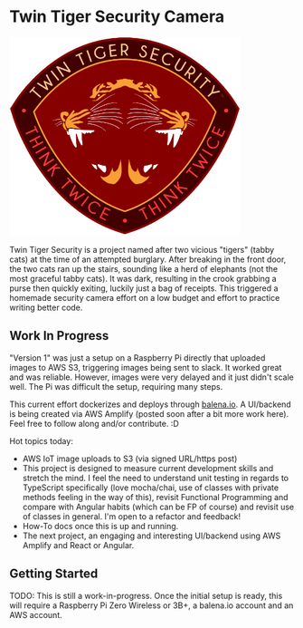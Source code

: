 # Twin Tiger Security Camera

![Twin Tiger Security Badge](./img/twin-tiger-security.png)

Twin Tiger Security is a project named after two vicious "tigers" (tabby cats) at the time of an attempted burglary. After breaking in the front door, the two cats ran up the stairs, sounding like a herd of elephants (not the most graceful tabby cats). It was dark, resulting in the crook grabbing a purse then quickly exiting, luckily just a bag of receipts. This triggered a homemade security camera effort on a low budget and effort to practice writing better code.

## Work In Progress

"Version 1" was just a setup on a Raspberry Pi directly that uploaded images to AWS S3, triggering images being sent to slack. It worked great and was reliable. However, images were very delayed and it just didn't scale well. The Pi was difficult the setup, requiring many steps.

This current effort dockerizes and deploys through [balena.io](https://balena.io). A UI/backend is being created via AWS Amplify (posted soon after a bit more work here). Feel free to follow along and/or contribute. :D

Hot topics today:

- AWS IoT image uploads to S3 (via signed URL/https post)
- This project is designed to measure current development skills and stretch the mind. I feel the need to understand unit testing in regards to TypeScript specifically (love mocha/chai, use of classes with private methods feeling in the way of this), revisit Functional Programming and compare with Angular habits (which can be FP of course) and revisit use of classes in general. I'm open to a refactor and feedback!
- How-To docs once this is up and running.
- The next project, an engaging and interesting UI/backend using AWS Amplify and React or Angular.

## Getting Started

TODO: This is still a work-in-progress. Once the initial setup is ready, this will require a Raspberry Pi Zero Wireless or 3B+, a balena.io account and an AWS account.

